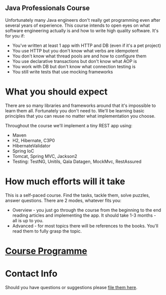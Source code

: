 Java Professionals Course
-----------------

Unfortunately many Java engineers don't really get programming even after several years of experience. 
This course intends to open eyes on what software engineering actually is and how to write high quality
software. It's for you if:
 
- You've written at least 1 app with HTTP and DB (even if it's a pet project)
- You use HTTP but you don't know what verbs are idempotent
- You don't know what thread pools are and how to configure them
- You use declarative transactions but don't know what AOP is
- You work with DB but don't know what connection testing is
- You still write tests that use mocking frameworks

# What you should expect

There are so many libraries and frameworks around that it's impossible to learn them all. Fortunately you don't need to.
We'll be learning basic principles that you can reuse no matter what implementation you choose.

Throughout the course we'll implement a tiny REST app using:

* Maven
* H2, Hibernate, C3P0 
* HibernateValidator
* Spring IoC
* Tomcat, Spring MVC, Jackson2
* Testing: TestNG, Unitils, Qala Datagen, MockMvc, RestAssured

# How much efforts will it take

This is a self-paced course. Find the tasks, tackle them, solve puzzles, answer questions. There are 2 modes, whatever 
fits you:

* Overview - you just go through the course from the beginning to the end reading articles and implementing the app. 
It should take 1-3 months - all is up to you.
* Advanced - for most topics there will be references to the books. You'll read them to fully grasp the topic.

# [Course Programme](docs/programme.md)

# Contact Info

Should you have questions or suggestions please [file them here](https://github.com/qala-io/java-course/issues/new).
